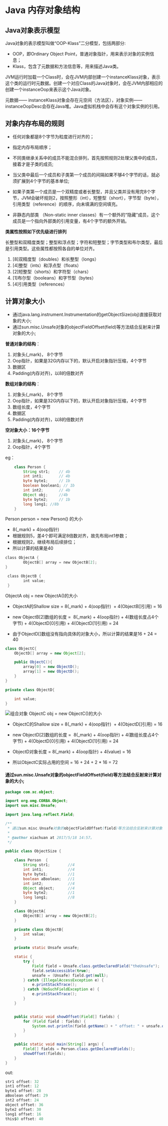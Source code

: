 # Java 内存对象结构

## Java对象表示模型

Java对象的表示模型叫做“OOP-Klass”二分模型，包括两部分:
- OOP，即Ordinary Object Point，普通对象指针，用来表示对象的实例信息；
- Klass，包含了元数据和方法信息等，用来描述Java类。

JVM运行时加载一个Class时，会在JVM内部创建一个instanceKlass对象，表示这个类的运行时元数据。创建一个对应Class的Java对象时，会在JVM内部相应的创建一个instanceOop来表示这个Java对象。

元数据—— instanceKlass对象会存在元空间（方法区），对象实例—— instanceOopDesc会存在Java堆。Java虚拟机栈中会存有这个对象实例的引用。

## 对象内存布局的规则

- 任何对象都是8个字节为粒度进行对齐的；

- 指定内存布局顺序；

- 不同类继承关系中的成员不能混合排列，首先按照规则2处理父类中的成员，接着才是子类的成员;

- 当父类中最后一个成员和子类第一个成员的间隔如果不够4个字节的话，就必须扩展到4个字节的基本单位;

- 如果子类第一个成员是一个双精度或者长整型，并且父类并没有用完8个字节，JVM会破坏规则2，按照整形（int），短整型（short），字节型（byte），引用类型（reference）的顺序，向未填满的空间填充。

- 非静态内部类 （Non-static inner classes）有一个额外的“隐藏”成员，这个成员是一个指向外部类的引用变量，有4个字节的额外开销。


**类属性按照如下优先级进行排列**

长整型和双精度类型；整型和浮点型；字符和短整型；字节类型和布尔类型，最后是引用类型。这些属性都按照各自的单位对齐。

1. [8]双精度型（doubles）和长整型（longs）
2. [4]整型（ints）和浮点型（floats）
3. [2]短整型（shorts）和字符型（chars）
4. [1]布尔型（booleans）和字节型（bytes）
5. [4]引用类型（references）

## 计算对象大小

- 通过java.lang.instrument.Instrumentation的getObjectSize(obj)直接获取对象的大小;
- 通过sun.misc.Unsafe对象的objectFieldOffset(field)等方法结合反射来计算对象的大小;

**普通对象的结构**： 

1. 对象头(_mark)， 8个字节
2. Oop指针，如果是32G内存以下的，默认开启对象指针压缩，4个字节
3. 数据区
4. Padding(内存对齐)，以8的倍数对齐

**数组对象的结构**：

1. 对象头(_mark)， 8个字节
2. Oop指针，如果是32G内存以下的，默认开启对象指针压缩，4个字节
3. 数组长度，4个字节
4. 数据区
5. Padding(内存对齐)，以8的倍数对齐

**空对象大小：16个字节**

1. 对象头(_mark)， 8个字节
2. Oop指针，4个字节

eg：

```java
    class Person {
        String str1;  	// 4b
        int int1; 		// 4b
        byte byte1; 	// 1b
        boolean boolean1; // 1b
        int int2;  		// 4b
        Object obj; 	//4b
        byte byte2;  	// 1b
        long long1;	//8b
    }
```

Person person = new Person() 的大小
- 8(_mark) + 4(oop指针) 
- 根据规则5，差4个即可满足8倍数对齐，故先布局int1参数；
- 根据规则2，继续布局后续排位；
- 所以计算的结果是40

```java
class ObjectA {  
        ObjectB[] array = new ObjectB[2];  
}  

 class ObjectB {  
        int value;  
 } 
```
ObjectA obj = new ObjectA()的大小

- ObjectA的Shallow size = 8(_mark) + 4(oop指针)  + 4(ObjectB[]引用) = 16

- new ObjectB[2]数组的长度 =  8(_mark) + 4(oop指针) + 4(数组长度占4个字节) + 4(ObjectD[0]引用) + 4(ObjectD[1]引用) = 24

- 由于ObjectD[]数组没有指向具体的对象大小，所以计算的结果是16 + 24 = 40


```java
class ObjectC{
    ObjectD[] array = new Object[2];

    public ObjectC(){
        array[0] = new ObjectD();
        array[1] = new ObjectD();
    }
}

private class ObjectD{

    int value;
}
```
![组合对象](../img/object-memory-struct1.png)
ObjectC obj = new ObjectC()的大小

- ObjectC的Shallow size = 8(_mark) + 4(oop指针)  + 4(ObjectD[]引用) = 16

- new ObjectD[2]数组的长度 =  8(_mark) + 4(oop指针) + 4(数组长度占4个字节) + 4(ObjectD[0]引用) + 4(ObjectD[1]引用) = 24

- ObjectD对象长度 = 8(_mark) + 4(oop指针) + 4(value) = 16

- 所以ObjectC实际占用的空间 = 16 + 24 + 2 * 16 = 72


#### 通过sun.misc.Unsafe对象的objectFieldOffset(field)等方法结合反射来计算对象的大小;

```java
package com.xc.object;

import org.omg.CORBA.Object;
import sun.misc.Unsafe;

import java.lang.reflect.Field;

/**
 * 通过sun.misc.Unsafe对象的objectFieldOffset(field)等方法结合反射来计算对象的大小;
 *
 * @author xiachuan at 2017/5/18 14:57。
 */

public class ObjectSize {

    class Person  {
        String str1;        //4
        int int1;           //4
        byte byte1;         //1
        boolean aBoolean;   //1
        int int2;           //4
        Object object;      //4
        byte byte2;         //1
        long long1;         //8
    }

    class ObjectA{
        ObjectB[] array = new ObjectB[2];
    }

    private class ObjectB{
        int value;
    }

    private static Unsafe unsafe;

    static {
        try {
            Field field = Unsafe.class.getDeclaredField("theUnsafe");
            field.setAccessible(true);
            unsafe = (Unsafe) field.get(null);
        } catch (IllegalAccessException e) {
            e.printStackTrace();
        } catch (NoSuchFieldException e) {
            e.printStackTrace();
        }
    }


    public static void showOffset(Field[] fields) {
        for (Field field : fields) {
            System.out.println(field.getName() + " offset: " + unsafe.objectFieldOffset(field));
        }
    }

    public static void main(String[] args) {
        Field[] fields = Person.class.getDeclaredFields();
        showOffset(fields);
    }
}
```
out:
```java
str1 offset: 32
int1 offset: 12
byte1 offset: 28
aBoolean offset: 29
int2 offset: 24
object offset: 36
byte2 offset: 30
long1 offset: 16
this$0 offset: 40
```